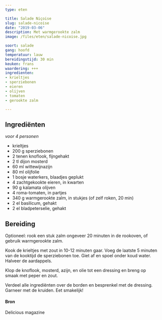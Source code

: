 ```yaml
---
type: eten

title: Salade Niçoise
slug: salade-nicoise
date: "2019-03-06"
description: Met warmgerookte zalm
image: /files/eten/salade-nicoise.jpg

soort: salade
gang: hoofd
temperatuur: lauw
bereidingstijd: 30 min
keuken: frans
waardering: +++
ingredienten:
- krieltjes
- sperziebonen
- eieren
- olijven
- tomaten
- gerookte zalm

---
```


## Ingrediënten

*voor 4 personen*

* krieltjes
* 200 g sperziebonen
* 2 tenen knoflook, fijngehakt
* 2 tl dijon mosterd
* 60 ml wittewijnazijn
* 80 ml olijfolie
* 1 bosje waterkers, blaadjes geplukt
* 4 zachtgekookte eieren, in kwarten
* 90 g kalamata olijven
* 4 roma-tomaten, in partjes
* 340 g warmgerookte zalm, in stukjes (of zelf roken, 20 min)
* 2 el basilicum, gehakt
* 2 el bladpeterselie, gehakt

## Bereiding

Optioneel: rook een stuk zalm ongeveer 20 minuten in de rookoven, of gebruik warmgerookte zalm.

Kook de krieltjes met zout in 10-12 minuten gaar. Voeg de laatste 5 minuten van de kooktijd de sperziebonen toe. Giet af en spoel onder koud water. Halveer de aardappels.

Klop de knoflook, mosterd, azijn, en olie tot een dressing en breng op smaak met peper en zout.

Verdeel alle ingrediënten over de borden en besprenkel met de dressing. Garneer met de kruiden. Eet smakelijk!

#### Bron

Delicious magazine
